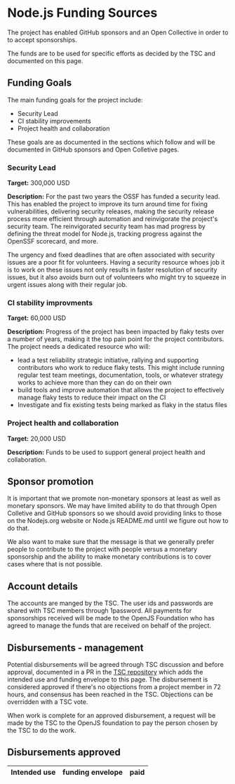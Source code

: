 # Node.js Funding Sources

The project has enabled GitHub sponsors and an Open Collective
in order to to accept sponsorships.

The funds are to be used for specific efforts as decided by the TSC and
documented on this page.

## Funding Goals

The main funding goals for the project include:
* Security Lead
* CI stability improvements
* Project health and collaboration

These goals are as documented in the sections which follow and will
be documented in GitHub sponsors and Open Colletive pages.

### Security Lead

**Target:** 300,000 USD

**Description:** For the past two years the OSSF has funded a security
lead. This has enabled the project to improve its turn around time for fixing
vulnerabilities, delivering security releases, making the security release
process more efficient through automation and reinvigorate the project's
security team.  The reinvigorated security team has mad progress by
defining the threat model for Node.js, tracking progress against the
OpenSSF scorecard, and more.

The urgency and fixed deadlines that are often associated with security issues
are a poor fit for volunteers. Having a security resource whoes job it is to
work on these issues not only results in faster resolution of security issues,
but it also avoids burn out of volunteers who might try to squeeze in
urgent issues along with their regular job.

### CI stability improvments

**Target:** 60,000 USD

**Description:** Progress of the project has been impacted by flaky tests over
a number of years, making it the top pain point for the project contributors.
The project needs a dedicated resource who will:
* lead a test reliability strategic initiative, rallying and supporting
  contributors who work to reduce flaky tests. This might include running
  regular test team meetings, documentation, tools, or whatever strategy
  works to achieve more than they can do on their own
* build tools and improve automation that allows
  the project to effectively manage flaky tests to reduce their impact on the CI
* Investigate and fix existing tests being marked as flaky in the status files

### Project health and collaboration

**Target:** 20,000 USD

**Description:** Funds to be used to support general project health
and collaboration.

## Sponsor promotion

It is important that we promote non-monetary sponsors at least as well as
monetary sponsors. We may have limited ability to do that through Open
Colletive and GitHub sponsors so we should avoid providing links to those
on the Nodejs.org website or Node.js README.md until we figure out
how to do that.

We also want to make sure that the message is that we generally prefer
people to contribute to the project with people versus a monetary sponsorship
and the ability to make monetary contributions is to cover cases where
that is not possible.

## Account details

The accounts are manged by the TSC. The user ids and passwords
are shared with TSC members through 1password. All payments for
sponsorships received will be made to the OpenJS Foundation who has
agreed to manage the funds that are received on behalf of the project.

## Disbursements - management

Potential disbursements will be agreed through TSC discussion
and before approval, documented in a PR in the
[TSC repository](https://github.com/nodejs/TSC) which adds
the intended use and funding envelope to this page. The disbursement
is considered approved if there's no objections from a project member in 72 hours,
and consensus has been reached in the TSC. Objections can be overridden with a TSC vote.

When work is complete for an approved disbursement, a request will be
made by the TSC to the OpenJS foundation to pay the person chosen by
the TSC to do the work.

## Disbursements approved

| Intended use                             | funding envelope   | paid         |
|------------------------------------------|--------------------|--------------|
